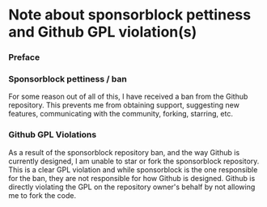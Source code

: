 # Note about sponsorblock pettiness and Github GPL violation(s)

### Preface

### Sponsorblock pettiness / ban
For some reason out of all of this, I have received a ban from the Github repository. This prevents me from obtaining support, suggesting new features, communicating with the community, forking, starring, etc.

### Github GPL Violations
As a result of the sponsorblock repository ban, and the way Github is currently designed, I am unable to star or fork the sponsorblock repository. This is a clear GPL violation and while sponsorblock is the one responsible for the ban, they are not responsible for how Github is designed. Github is directly violating the GPL on the repository owner's behalf by not allowing me to fork the code.
